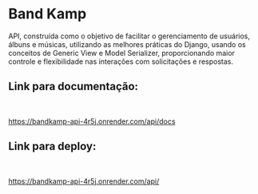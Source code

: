 ﻿# Band Kamp

API, construída como o objetivo de facilitar o gerenciamento de usuários, álbuns e músicas, utilizando as melhores práticas do Django, usando os conceitos de Generic View e Model Serializer, proporcionando maior controle e flexibilidade nas interações com solicitações e respostas.

## Link para documentação:

</br>

https://bandkamp-api-4r5j.onrender.com/api/docs



## Link para deploy:

</br>

https://bandkamp-api-4r5j.onrender.com/api/
